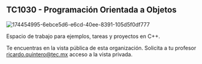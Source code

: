 ## TC1030 - Programación Orientada a Objetos

![174454995-6ebce5d6-e6cd-40ee-8391-105d5f0df777](https://user-images.githubusercontent.com/55771796/183143437-0019fae2-2de8-4560-869a-56c7ded95f51.png)

Espacio de trabajo para ejemplos, tareas y proyectos en C++.

Te encuentras en la vista pública de esta organización. Solicita a tu profesor ricardo.quintero@tec.mx acceso a la vista privada.
